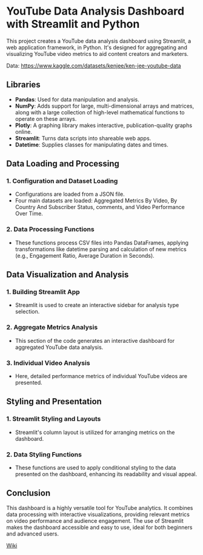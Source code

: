 # YouTube Data Analysis Dashboard with Streamlit and Python

This project creates a YouTube data analysis dashboard using Streamlit, a web application framework, in Python. It's designed for aggregating and visualizing YouTube video metrics to aid content creators and marketers.

Data: https://www.kaggle.com/datasets/kenjee/ken-jee-youtube-data

## Libraries
* **Pandas**: Used for data manipulation and analysis.
* **NumPy**: Adds support for large, multi-dimensional arrays and matrices, along with a large collection of high-level mathematical functions to operate on these arrays.
* **Plotly**: A graphing library makes interactive, publication-quality graphs online.
* **Streamlit**: Turns data scripts into shareable web apps.
* **Datetime**: Supplies classes for manipulating dates and times.


## Data Loading and Processing

### 1. Configuration and Dataset Loading
* Configurations are loaded from a JSON file.
* Four main datasets are loaded: Aggregated Metrics By Video, By Country And Subscriber Status, comments, and Video Performance Over Time.

### 2. Data Processing Functions
* These functions process CSV files into Pandas DataFrames, applying transformations like datetime parsing and calculation of new metrics (e.g., Engagement Ratio, Average Duration in Seconds).

## Data Visualization and Analysis
### 1. Building Streamlit App
* Streamlit is used to create an interactive sidebar for analysis type selection.

### 2. Aggregate Metrics Analysis
* This section of the code generates an interactive dashboard for aggregated YouTube data analysis.

### 3. Individual Video Analysis
* Here, detailed performance metrics of individual YouTube videos are presented.


## Styling and Presentation
### 1. Streamlit Styling and Layouts
* Streamlit's column layout is utilized for arranging metrics on the dashboard.

### 2. Data Styling Functions
* These functions are used to apply conditional styling to the data presented on the dashboard, enhancing its readability and visual appeal.



## Conclusion
This dashboard is a highly versatile tool for YouTube analytics. It combines data processing with interactive visualizations, providing relevant metrics on video performance and audience engagement. The use of Streamlit makes the dashboard accessible and easy to use, ideal for both beginners and advanced users.





[Wiki](https://github.com/FrannyData/YouTube_Analysis_Streamlist/wiki)

